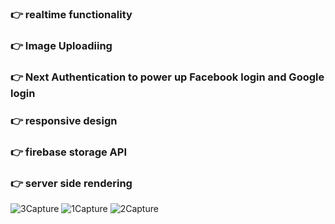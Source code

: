 ### 👉 realtime functionality ### 
### 👉 Image Uploadiing ###
### 👉 Next Authentication to power up Facebook login and Google login ###
### 👉 responsive design ###
### 👉 firebase storage API ###
### 👉 server side rendering ###

![3Capture](https://user-images.githubusercontent.com/72302495/122664851-6f3b9080-d1c1-11eb-9450-c260bd445d54.PNG)
![1Capture](https://user-images.githubusercontent.com/72302495/122664804-2daae580-d1c1-11eb-92a0-84c4a0b2a4ca.PNG)
![2Capture](https://user-images.githubusercontent.com/72302495/122664806-31d70300-d1c1-11eb-83a6-13ac709698e8.PNG)

